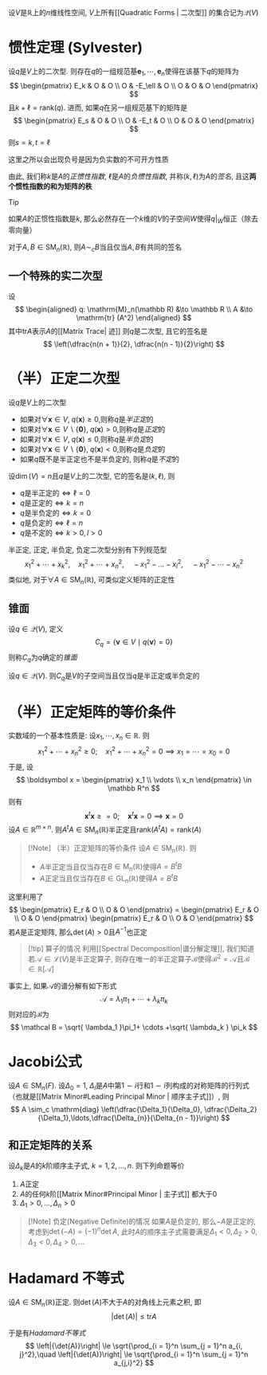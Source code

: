 设$V$是$\mathbb R$上的$n$维线性空间, $V$上所有[[Quadratic Forms | 二次型]] 的集合记为$\mathcal Q(V)$
# 惯性定理 (Sylvester)
设$q$是$V$上的二次型. 则存在$q$的一组规范基$\boldsymbol e_1, \cdots, \boldsymbol e_n$使得在该基下$q$的矩阵为
$$
\begin{pmatrix}
E_k & O & O \\
O & -E_\ell & O \\
O & O & O
\end{pmatrix}
$$
且$k + \ell = \mathrm{rank} (q)$. 进而, 如果$q$在另一组规范基下的矩阵是
$$
\begin{pmatrix}
E_s & O & O \\
O & -E_t & O \\
O & O & O
\end{pmatrix}
$$
则$s = k, t = \ell$

这里之所以会出现负号是因为负实数的不可开方性质

由此, 我们称$k$是$A$的*正惯性指数*, $\ell$是$A$的*负惯性指数*, 并称$(k, \ell)$为$A$的*签名*, 且这**两个惯性指数的和为矩阵的秩**


> [!Tip]
> 如果$A$的正惯性指数是$k$, 那么必然存在一个$k$维的$V$的子空间$W$使得$q |_{W}$恒正（除去零向量）

对于$A, B \in \mathrm{SM}_n(\mathbb R)$, 则$A \sim_c B$当且仅当$A,B$有共同的签名

## 一个特殊的实二次型
设
$$
\begin{aligned}
q: \mathrm{M}_n(\mathbb R) &\to \mathbb R \\
A &\to \mathrm{tr} (A^2)
\end{aligned}
$$
其中$\mathrm{tr} A$表示$A$的[[Matrix Trace| 迹]]
则$q$是二次型, 且它的签名是
$$
\left(\dfrac{n(n + 1)}{2}, \dfrac{n(n - 1)}{2}\right)
$$
# （半）正定二次型
设$q$是$V$上的二次型
- 如果对$\forall \boldsymbol x \in V, \; q(\boldsymbol x) \ge 0$,则称$q$是*半正定*的
- 如果对$\forall \boldsymbol x \in V \backslash \{\boldsymbol 0\}, \; q(\boldsymbol x) > 0$,则称$q$是*正定*的
- 如果对$\forall \boldsymbol x \in V, \; q(\boldsymbol x) \le 0$,则称$q$是*半负定*的
- 如果对$\forall \boldsymbol x \in V \backslash \{\boldsymbol 0\}, \; q(\boldsymbol x) < 0$,则称$q$是*负定*的
- 如果$q$既不是半正定也不是半负定的, 则称$q$是*不定*的

设$\dim(V) = n$且$q$是$V$上的二次型, 它的签名是$(k, \ell)$, 则
- $q$是半正定的$\iff \ell = 0$
- $q$是正定的$\iff k = n$
- $q$是半负定的$\iff k = 0$
- $q$是负定的$\iff \ell = n$
- $q$是不定的$\iff k > 0, l > 0$

半正定, 正定, 半负定, 负定二次型分别有下列规范型
$$
x_1^2 + \cdots + x_k^2, \quad x_1^2 + \cdots + x_n^2, \quad -x_1^2 -\dots -x_l^2,\quad -x_1^2 - \cdots - x_n^2
$$
类似地, 对于$\forall A \in \mathrm{SM}_n(\mathbb R)$, 可类似定义矩阵的正定性

## 锥面
设$q \in \mathcal Q(V)$, 定义
$$
C_q = \{\boldsymbol v \in V \mid q(\boldsymbol v) = 0\}
$$
则称$C_q$为$q$确定的*锥面*

设$q \in \mathcal Q(V)$. 则$C_q$是$V$的子空间当且仅当$q$是半正定或半负定的

# （半）正定矩阵的等价条件
实数域的一个基本性质是: 设$x_1, \cdots, x_n \in \mathbb R$. 则
$$
x_1^2 + \cdots + x_n^2 \ge 0;\quad x_1^2 + \cdots + x_n^2 = 0 \implies x_1 = \cdots = x_0 = 0
$$
于是, 设
$$
\boldsymbol x = \begin{pmatrix}
x_1 \\ \vdots \\ x_n
\end{pmatrix} \in \mathbb R^n
$$
则有
$$
\boldsymbol x^t \boldsymbol x \ge = 0; \quad \boldsymbol x^t\boldsymbol x = 0 \implies \boldsymbol x = 0
$$
设$A \in \mathbb R^{m \times n}$. 则$A^t A \in \mathrm{SM}_n(\mathbb R)$半正定且$\mathrm{rank}(A^tA) = \mathrm{rank}(A)$
> [!Note] （半）正定矩阵的等价条件
> 设$A \in \mathrm{SM}_n(\mathbb R)$. 则
> - $A$半正定当且仅当存在$B \in \mathrm{M}_n(\mathbb R)$使得$A = B^t B$
> - $A$正定当且仅当存在$B \in \mathrm{GL}_n(\mathbb R)$使得$A = B^t B$

这里利用了
$$
\begin{pmatrix}
E_r & O \\ 
O & O
\end{pmatrix} = \begin{pmatrix}
E_r & O \\ 
O & O
\end{pmatrix} \begin{pmatrix}
E_r & O \\ 
O & O
\end{pmatrix}
$$
若$A$是正定矩阵, 那么$\det(A) > 0$且$A^{-1}$也正定
> [!tip] 算子的情况
> 利用[[Spectral Decomposition|谱分解定理]], 我们知道若$\mathcal A\in \mathcal{L}(V)$是半正定算子, 则存在唯一的半正定算子$\mathcal B$使得$\mathcal B^{2} = \mathcal A$且$\mathcal B\in \mathbb{R}[\mathcal A]$

事实上, 如果$\mathcal A$的谱分解有如下形式
$$
\mathcal A = \lambda_1\pi_1+ \cdots +\lambda_k\pi_k
$$
则对应的$\mathcal B$为
$$
\mathcal B = \sqrt{ \lambda_1 }\pi_1+ \cdots +\sqrt{ \lambda_k } \pi_k
$$
# Jacobi公式
设$A \in \mathrm{SM}_n(F)$. 设$\Delta_0 = 1,\; \Delta_i$是$A$中第$1 \sim i$行和$1\sim i$列构成的对称矩阵的行列式（也就是[[Matrix Minor#Leading Principal Minor | 顺序主子式]]）, 则
$$
A \sim_c \mathrm{diag} \left(\dfrac{\Delta_1}{\Delta_0}, \dfrac{\Delta_2}{\Delta_1},\ldots,\dfrac{\Delta_{n}}{\Delta_{n - 1}}\right)
$$
## 和正定矩阵的关系
设$\Delta_k$是$A$的$k$阶顺序主子式, $k = 1, 2, \ldots, n$. 则下列命题等价
1. $A$正定
2. $A$的任何$k$阶[[Matrix Minor#Principal Minor | 主子式]] 都大于$0$
3. $\Delta_1 > 0, \ldots, \Delta_n > 0$
> [!Note] 负定(Negative Definite)的情况
> 如果$A$是负定的, 那么$-A$是正定的, 考虑到$\det(-A) = (-1)^n \det A$, 此时$A$的顺序主子式需要满足$\Delta_1 < 0, \Delta_2 > 0, \Delta_3 < 0, \Delta_4 > 0, \ldots$
# Hadamard 不等式
设$A \in \mathrm{SM}_n(\mathbb R)$正定. 则$\det(A)$不大于$A$的对角线上元素之积, 即
$$
\left|{\det(A)}\right| \le \mathrm{tr} A
$$

于是有*Hadamard不等式*
$$
\left|{\det(A)}\right| \le \sqrt{\prod_{i = 1}^n \sum_{j = 1}^n a_{i, j}^2},\quad \left|{\det(A)}\right| \le \sqrt{\prod_{i = 1}^n \sum_{j = 1}^n a_{j,i}^2}
$$



